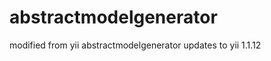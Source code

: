 abstractmodelgenerator
======================

modified from yii abstractmodelgenerator updates to yii 1.1.12